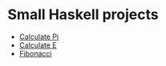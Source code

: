  # Small Haskell projects

 * [Calculate Pi](https://github.com/b3z/haskell/blob/master/pi.hs)
 * [Calculate E](https://github.com/b3z/haskell/blob/master/e.hs)
 * [Fibonacci](https://github.com/b3z/haskell/blob/master/fibonacci.hs)

